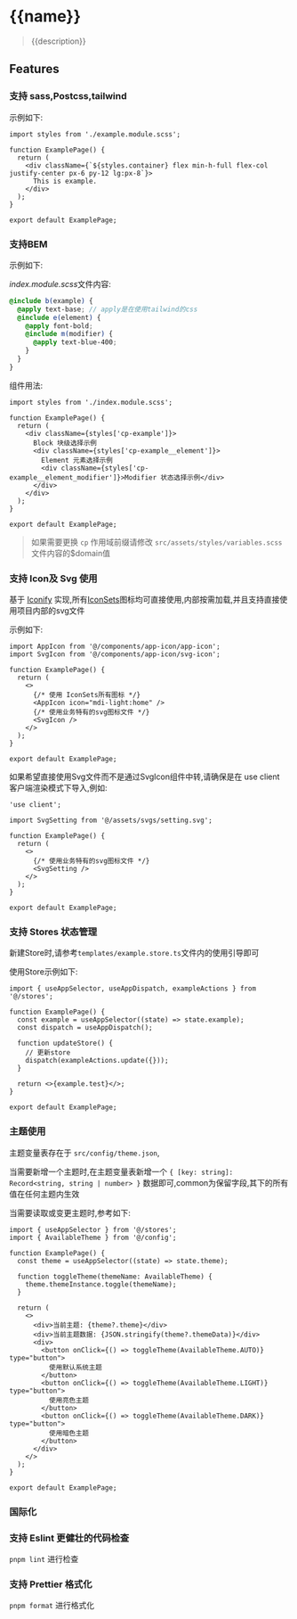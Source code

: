 # {{name}}

> {{description}}

## Features

### 支持 sass,Postcss,tailwind

示例如下:

```tsx
import styles from './example.module.scss';

function ExamplePage() {
  return (
    <div className={`${styles.container} flex min-h-full flex-col justify-center px-6 py-12 lg:px-8`}>
      This is example.
    </div>
  );
}

export default ExamplePage;
```

### 支持BEM

示例如下:

*index.module.scss*文件内容:

```scss
@include b(example) {
  @apply text-base; // apply是在使用tailwind的css
  @include e(element) {
    @apply font-bold;
    @include m(modifier) {
      @apply text-blue-400;
    }
  }
}
```

组件用法:

```tsx
import styles from './index.module.scss';

function ExamplePage() {
  return (
    <div className={styles['cp-example']}>
      Block 块级选择示例
      <div className={styles['cp-example__element']}>
        Element 元素选择示例
        <div className={styles['cp-example__element_modifier']}>Modifier 状态选择示例</div>
      </div>
    </div>
  );
}

export default ExamplePage;
```

> 如果需要更换 `cp` 作用域前缀请修改 `src/assets/styles/variables.scss` 文件内容的$domain值

### 支持 Icon及 Svg 使用

基于 [Iconify](https://iconify.design/docs/) 实现,所有[IconSets](https://icon-sets.iconify.design/)图标均可直接使用,内部按需加载,并且支持直接使用项目内部的svg文件

示例如下:

```tsx
import AppIcon from '@/components/app-icon/app-icon';
import SvgIcon from '@/components/app-icon/svg-icon';

function ExamplePage() {
  return (
    <>
      {/* 使用 IconSets所有图标 */}
      <AppIcon icon="mdi-light:home" />
      {/* 使用业务特有的svg图标文件 */}
      <SvgIcon />
    </>
  );
}

export default ExamplePage;
```

如果希望直接使用Svg文件而不是通过SvgIcon组件中转,请确保是在 use client 客户端渲染模式下导入,例如:

```tsx
'use client';

import SvgSetting from '@/assets/svgs/setting.svg';

function ExamplePage() {
  return (
    <>
      {/* 使用业务特有的svg图标文件 */}
      <SvgSetting />
    </>
  );
}

export default ExamplePage;
```

### 支持 Stores 状态管理

新建Store时,请参考`templates/example.store.ts`文件内的使用引导即可

使用Store示例如下:

```tsx
import { useAppSelector, useAppDispatch, exampleActions } from '@/stores';

function ExamplePage() {
  const example = useAppSelector((state) => state.example);
  const dispatch = useAppDispatch();

  function updateStore() {
    // 更新store
    dispatch(exampleActions.update({}));
  }

  return <>{example.test}</>;
}

export default ExamplePage;
```

### 主题使用

主题变量表存在于 `src/config/theme.json`,

当需要新增一个主题时,在主题变量表新增一个 `{ [key: string]: Record<string, string | number> }` 数据即可,common为保留字段,其下的所有值在任何主题内生效

当需要读取或变更主题时,参考如下:

```tsx
import { useAppSelector } from '@/stores';
import { AvailableTheme } from '@/config';

function ExamplePage() {
  const theme = useAppSelector((state) => state.theme);

  function toggleTheme(themeName: AvailableTheme) {
    theme.themeInstance.toggle(themeName);
  }

  return (
    <>
      <div>当前主题: {theme?.theme}</div>
      <div>当前主题数据: {JSON.stringify(theme?.themeData)}</div>
      <div>
        <button onClick={() => toggleTheme(AvailableTheme.AUTO)} type="button">
          使用默认系统主题
        </button>
        <button onClick={() => toggleTheme(AvailableTheme.LIGHT)} type="button">
          使用亮色主题
        </button>
        <button onClick={() => toggleTheme(AvailableTheme.DARK)} type="button">
          使用暗色主题
        </button>
      </div>
    </>
  );
}

export default ExamplePage;
```

### 国际化

### 支持 Eslint 更健壮的代码检查

`pnpm lint` 进行检查

### 支持 Prettier 格式化

`pnpm format` 进行格式化
